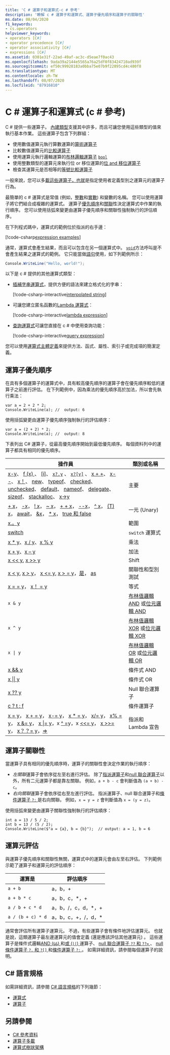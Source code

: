 ```yaml
---
title: 'C # 運算子和運算式-c # 參考'
description: '瞭解 c # 運算子和運算式、運算子優先順序和運算子的關聯性'
ms.date: 08/04/2020
f1_keywords:
- cs.operators
helpviewer_keywords:
- operators [C#]
- operator precedence [C#]
- operator associativity [C#]
- expressions [C#]
ms.assetid: 0301e31f-22ad-49af-ac3c-d5eae7f0ac43
ms.openlocfilehash: 9ada39a2144e5565a76a25df0f83424710ad939f
ms.sourcegitcommit: ef50c99928183a0bba75e07b9f22895cd4c480f8
ms.translationtype: MT
ms.contentlocale: zh-TW
ms.lasthandoff: 08/07/2020
ms.locfileid: "87916810"
---
```

# <a name="c-operators-and-expressions-c-reference"></a>C # 運算子和運算式 (c # 參考) 

C # 提供一些運算子。 [內建類型](../builtin-types/built-in-types.md)支援其中許多，而且可讓您使用這些類型的值來執行基本作業。 這些運算子包含下列群組：

- 使用數值運算元執行算數運算的[算術運算子](arithmetic-operators.md)
- 比較數值運算元的[比較運算子](comparison-operators.md)
- 使用運算元執行邏輯運算的[布林邏輯運算子](boolean-logical-operators.md) [`bool`](../builtin-types/bool.md)
- 使用整數類型的運算元來執行位 or 移位運算的[位 and 移位運算子](bitwise-and-shift-operators.md)
- 檢查其運算元是否相等的[等號比較運算子](equality-operators.md)

一般來說，您可以多[載這些運算子，也就](operator-overloading.md)是指定使用者定義型別之運算元的運算子行為。

最簡單的 c # 運算式是常值 (例如，[整數](../builtin-types/integral-numeric-types.md#integer-literals)和[實數](../builtin-types/floating-point-numeric-types.md#real-literals)) 和變數的名稱。 您可以使用運算子將它們結合成複雜的運算式。 運算子[優先順序](#operator-precedence)和[關聯](#operator-associativity)性決定運算式中作業的執行順序。 您可以使用括弧來變更由運算子優先順序和關聯性強制執行的評估順序。

在下列程式碼中，運算式的範例位於指派的右手邊：

[!code-csharp[expression examples](snippets/shared/Overview.cs#Expressions)]

通常，運算式會產生結果，而且可以包含在另一個運算式中。 [`void`](../builtin-types/void.md)方法呼叫是不會產生結果之運算式的範例。 它只能當做[語句](../../programming-guide/statements-expressions-operators/statements.md)使用，如下列範例所示：

```csharp
Console.WriteLine("Hello, world!");
```

以下是 c # 提供的其他運算式類型：

- [插補字串運算式](../tokens/interpolated.md)，提供方便的語法來建立格式化的字串：

  [!code-csharp-interactive[interpolated string](snippets/shared/Overview.cs#InterpolatedString)]

- 可讓您建立匿名函數的[Lambda 運算式](../../programming-guide/statements-expressions-operators/lambda-expressions.md)：

  [!code-csharp-interactive[lambda expression](snippets/shared/Overview.cs#Lambda)]

- [查詢運算式](../keywords/query-keywords.md)可讓您直接在 c # 中使用查詢功能：

  [!code-csharp-interactive[query expression](snippets/shared/Overview.cs#Query)]

您可以使用[運算式主體定義](../../programming-guide/statements-expressions-operators/expression-bodied-members.md)來提供方法、函式、屬性、索引子或完成項的簡潔定義。

## <a name="operator-precedence"></a>運算子優先順序

在具有多個運算子的運算式中，具有較高優先順序的運算子會在優先順序較低的運算子之前進行評估。 在下列範例中，因為乘法的優先順序高於加法，所以會先執行乘法：

```csharp-interactive
var a = 2 + 2 * 2;
Console.WriteLine(a); //  output: 6
```

使用括弧變更由運算子優先順序強制執行的評估順序：

```csharp-interactive
var a = (2 + 2) * 2;
Console.WriteLine(a); //  output: 8
```

下表列出 C# 運算子，從最高優先順序開始到最低優先順序。 每個資料列中的運算子都具有相同的優先順序。

| 操作員 | 類別或名稱 |
| --------- | ---------------- |
| [x-y](member-access-operators.md#member-access-expression-)、 [f (x) ](member-access-operators.md#invocation-expression-)、 [&#91;i&#93;](member-access-operators.md#indexer-operator-)、 [`x?.y`](member-access-operators.md#null-conditional-operators--and-) 、 [`x?[y]`](member-access-operators.md#null-conditional-operators--and-) 、 [x + +](arithmetic-operators.md#increment-operator-)、 [x--](arithmetic-operators.md#decrement-operator---)、 [x！](null-forgiving.md)、 [new](new-operator.md)、 [typeof](type-testing-and-cast.md#typeof-operator)、 [checked](../keywords/checked.md)、 [unchecked](../keywords/unchecked.md)、 [default](default.md)、 [nameof](nameof.md)、 [delegate](delegate-operator.md)、 [sizeof](sizeof.md)、 [stackalloc](stackalloc.md)、 [x->y](pointer-related-operators.md#pointer-member-access-operator--) | 主要 |
| [+ x](arithmetic-operators.md#unary-plus-and-minus-operators)， [-x](arithmetic-operators.md#unary-plus-and-minus-operators)， [ \! x](boolean-logical-operators.md#logical-negation-operator-)， [~ x](bitwise-and-shift-operators.md#bitwise-complement-operator-)， [+ + x](arithmetic-operators.md#increment-operator-)， [--x](arithmetic-operators.md#decrement-operator---)， [^ x](member-access-operators.md#index-from-end-operator-)， [ (T) x](type-testing-and-cast.md#cast-expression)， [await](await.md)， [&x](pointer-related-operators.md#address-of-operator-)， [* x](pointer-related-operators.md#pointer-indirection-operator-)， [true 和 false](true-false-operators.md) | 一元 (Unary) |
| [x.。y](member-access-operators.md#range-operator-) | 範圍 |
| [switch](switch-expression.md) | `switch` 運算式 |
| [x * y](arithmetic-operators.md#multiplication-operator-)、[x / y](arithmetic-operators.md#division-operator-)、[x % y](arithmetic-operators.md#remainder-operator-) | 乘法|
| [x + y](arithmetic-operators.md#addition-operator-)、[x – y](arithmetic-operators.md#subtraction-operator--) | 加法 |
| [x \<\<  y](bitwise-and-shift-operators.md#left-shift-operator-), [x >> y](bitwise-and-shift-operators.md#right-shift-operator-) | Shift |
| [x \< y](comparison-operators.md#less-than-operator-), [x > y](comparison-operators.md#greater-than-operator-)， [x \<= y](comparison-operators.md#less-than-or-equal-operator-), [x > = y](comparison-operators.md#greater-than-or-equal-operator-)，[是](type-testing-and-cast.md#is-operator)， [as](type-testing-and-cast.md#as-operator) | 關聯性和型別測試 |
| [x = = y](equality-operators.md#equality-operator-)， [x！ = y](equality-operators.md#inequality-operator-) | 等式 |
| `x & y` | [布林值邏輯 AND](boolean-logical-operators.md#logical-and-operator-) 或[位元邏輯 AND](bitwise-and-shift-operators.md#logical-and-operator-) |
| `x ^ y` | [布林值邏輯 XOR](boolean-logical-operators.md#logical-exclusive-or-operator-) 或[位元邏輯 XOR](bitwise-and-shift-operators.md#logical-exclusive-or-operator-) |
| <code>x &#124; y</code> | [布林值邏輯 OR](boolean-logical-operators.md#logical-or-operator-) 或[位元邏輯 OR](bitwise-and-shift-operators.md#logical-or-operator-) |
| [x && y](boolean-logical-operators.md#conditional-logical-and-operator-) | 條件式 AND |
| [x &#124;&#124; y](boolean-logical-operators.md#conditional-logical-or-operator-) | 條件式 OR |
| [x ?? y](null-coalescing-operator.md) | Null 聯合運算子 |
| [c ? t : f](conditional-operator.md) | 條件運算子 |
| [x = y](assignment-operator.md)， [x + = y](arithmetic-operators.md#compound-assignment)， [x-= y](arithmetic-operators.md#compound-assignment)， [x * = y](arithmetic-operators.md#compound-assignment)， [x/= y](arithmetic-operators.md#compound-assignment)， [x% = y](arithmetic-operators.md#compound-assignment)， [x &= y](boolean-logical-operators.md#compound-assignment)， [x &#124;= y](boolean-logical-operators.md#compound-assignment)，x [^ =](boolean-logical-operators.md#compound-assignment)y，x [ <<= y](bitwise-and-shift-operators.md#compound-assignment)， [x >>= y](bitwise-and-shift-operators.md#compound-assignment)， [x？？= y](null-coalescing-operator.md)，[=>](lambda-operator.md) | 指派和 Lambda 宣告 |

## <a name="operator-associativity"></a>運算子關聯性

當運算子具有相同的優先順序時，運算子的關聯性會決定作業的執行順序：

- *左關聯*運算子會依序從左至右進行評估。 除了[指派運算子](assignment-operator.md)和[null 聯合運算子](null-coalescing-operator.md)以外，所有二元運算子都是靠左關聯。 例如，`a + b - c` 會判斷值為 `(a + b) - c`。
- *右向關聯*運算子會依序從右至左進行評估。 指派運算子、null 聯合運算子和[條件運算子 `?:` ](conditional-operator.md)是右向關聯。 例如，`x = y = z` 會判斷值為 `x = (y = z)`。

使用括弧來變更由運算子關聯性強制執行的評估順序：

```csharp-interactive
int a = 13 / 5 / 2;
int b = 13 / (5 / 2);
Console.WriteLine($"a = {a}, b = {b}");  // output: a = 1, b = 6
```

## <a name="operand-evaluation"></a>運算元評估

與運算子優先順序和關聯性無關，運算式中的運算元會由左至右評估。 下列範例示範了運算子和運算元的評估順序：

| 運算是 | 評估順序 |
| ---------- | ------------------- |
|`a + b`|a，b，+|
|`a + b * c`|a，b，c，*，+|
|`a / b + c * d`|a，b，/，c，d，*，+|
|`a / (b + c) * d`|a，b，c，+，/，d，*|

通常會評估所有運算子運算元。 不過，有些運算子會有條件地評估運算元。 也就是說，這類運算子最左邊運算元的值會定義 (還是應該評估其他運算元) 。 這些運算子是條件式邏輯[AND (`&&`) ](boolean-logical-operators.md#conditional-logical-and-operator-)和[或 (`||`) ](boolean-logical-operators.md#conditional-logical-or-operator-)運算子、 [null 聯合運算子 `??` 和 `??=` ](null-coalescing-operator.md)、 [null 條件運算子 `?.` 和 `?[]` ](member-access-operators.md#null-conditional-operators--and-)和[條件運算子 `?:` ](conditional-operator.md)。 如需詳細資訊，請參閱每個運算子的說明。

## <a name="c-language-specification"></a>C# 語言規格

如需詳細資訊，請參閱 [C# 語言規格](~/_csharplang/spec/introduction.md)的下列幾節：

- [運算式](~/_csharplang/spec/expressions.md)
- [運算子](~/_csharplang/spec/expressions.md#operators)

## <a name="see-also"></a>另請參閱

- [C# 參考資料](../index.md)
- [運算子多載](operator-overloading.md)
- [運算式樹狀架構](../../programming-guide/concepts/expression-trees/index.md)
